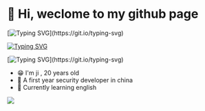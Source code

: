# 👋 Hi, weclome to my github page

[![Typing SVG](https://readme-typing-svg.demolab.com?font=Fira+Code&pause=5000&color=000000&multiline=true&width=435&lines=printf(%22Hello%2CWorld!%22))](https://git.io/typing-svg)

[![Typing SVG](https://readme-typing-svg.demolab.com?font=Fira+Code&pause=5000&color=000000&multiline=true&width=600&height=80&lines=std%3A%3Acout+%3C%3C+%22Hello%2CWorld!%22+%3C%3C+std%3A%3Aendl)](https://git.io/typing-svg)

[![Typing SVG](https://readme-typing-svg.demolab.com?font=Fira+Code&pause=5000&color=000000&multiline=true&width=900&height=80&lines=DbgPrintEx(DPFLTR_IHVDRIVER_ID%2C+DPFLTR_ERROR_LEVEL%2C+%22Hello%2CWorld!%22))](https://git.io/typing-svg)


- 😁 I'm ji , 20 years old
- 🐣 A first year security developer in china
- 🌱 Currently learning english


<img  src="https://github-readme-stats.vercel.app/api/top-langs/?username=Heckerji&hide_title=true&hide_border=true&langs_count=6&theme=graywhite" />



<!---
Heckerji/Heckerji is a ✨ special ✨ repository because its `README.md` (this file) appears on your GitHub profile.
You can click the Preview link to take a look at your changes.
--->
